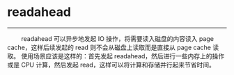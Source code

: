 # readahead
***

&emsp;&emsp;
readahead 可以异步地发起 IO 操作，将需要读入磁盘的内容读入 page cache，这样后续发起的 read 则不会从磁盘上读取而是直接从 page cache 读取。
使用场景应该是这样的：首先发起 readahead，然后进行一些内存上的操作或是 CPU 计算，然后发起 read，这样可以将计算和存储并行起来节省时间。